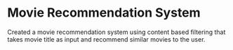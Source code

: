 # Movie Recommendation System
Created a movie recommendation system using content based filtering that takes movie title as input and recommend similar movies to the user.

